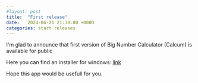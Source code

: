 ```yaml
---
#layout: post
title:  "First release"
date:   2024-06-21 21:30:00 +0000
categories: start releases
---
```


I'm glad to announce that first version of Big Number Calculator (Calcum) is 
available for public

Here you can find an installer for windows: [link](https://github.com/mahairod/calcum/releases/tag/v0.6.4-alfa)

Hope this app would be usefull for you.

